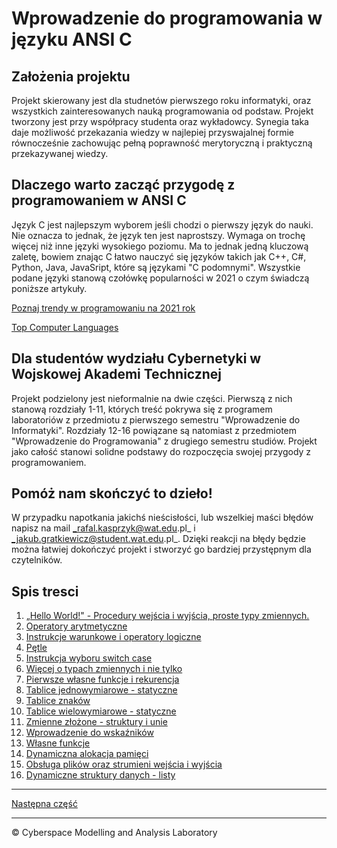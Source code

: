 # Wprowadzenie do programowania w języku ANSI C

## Założenia projektu

Projekt skierowany jest dla studnetów pierwszego roku informatyki, oraz wszystkich zainteresowanych nauką programowania od podstaw. Projekt tworzony jest przy współpracy studenta oraz wykładowcy. Synegia taka daje możliwość przekazania wiedzy w najlepiej przyswajalnej formie równocześnie zachowując pełną poprawność merytoryczną i praktyczną przekazywanej wiedzy.

## Dlaczego warto zacząć przygodę z programowaniem w ANSI C

Język C jest najlepszym wyborem jeśli chodzi o pierwszy język do nauki. Nie oznacza to jednak, że język ten jest naprostszy. Wymaga on trochę więcej niż inne języki wysokiego poziomu. Ma to jednak jedną kluczową zaletę, bowiem znając C łatwo nauczyć się języków takich jak C++, C#, Python, Java, JavaSript, które są językami "C podomnymi". Wszystkie podane języki stanową czołówkę popularności w 2021 o czym świadczą poniższe artykuły. 

[Poznaj trendy w programowaniu na 2021 rok](https://bulldogjob.pl/news/1479-poznaj-trendy-w-programowaniu-na-2021-rok)

[Top Computer Languages](https://statisticstimes.com/tech/top-computer-languages.php)

## Dla studentów wydziału Cybernetyki w Wojskowej Akademi Technicznej

Projekt podzielony jest nieformalnie na dwie części. Pierwszą z nich stanową rozdziały 1-11, których treść pokrywa się z programem laboratoriów z przedmiotu z pierwszego semestru "Wprowadzenie do Informatyki". Rozdziały 12-16 powiązane są natomiast z przedmiotem "Wprowadzenie do Programowania" z drugiego semestru studiów. Projekt jako całość stanowi solidne podstawy do rozpoczęcia swojej przygody z programowaniem. 

## Pomóż nam skończyć to dzieło!

W przypadku napotkania jakichś nieścisłości, lub wszelkiej maści błędów napisz na mail _rafal.kasprzyk@wat.edu.pl_ i _jakub.gratkiewicz@student.wat.edu.pl_. Dzięki reakcji na błędy będzie można łatwiej dokończyć projekt i stworzyć go bardziej przystępnym dla czytelników. 

## Spis tresci
1. [„Hello World!" - Procedury wejścia i wyjścia, proste typy zmiennych.](https://github.com/CyberMALab/Hello-World-czyli-procerudy-wej-cia-i-wyj-cia-proste-typy-zmiennych.git)
1. [Operatory arytmetyczne](https://github.com/CyberMALab/Operatory-arytmetyczne.git)
1. [Instrukcje warunkowe i operatory logiczne](https://github.com/CyberMALab/Comming-Soon.git)
1. [Pętle](https://github.com/CyberMALab/Comming-Soon.git)
1. [Instrukcja wyboru switch case](https://github.com/CyberMALab/Comming-Soon.git)
1. [Więcej o typach zmiennych i nie tylko](https://github.com/CyberMALab/Comming-Soon.git)
1. [Pierwsze własne funkcje i rekurencja](https://github.com/CyberMALab/Comming-Soon.git)
1. [Tablice jednowymiarowe - statyczne](https://github.com/CyberMALab/Comming-Soon.git)
1. [Tablice znaków](https://github.com/CyberMALab/Comming-Soon.git)
1. [Tablice wielowymiarowe - statyczne](https://github.com/CyberMALab/Comming-Soon.git)
1. [Zmienne złożone - struktury i unie](https://github.com/CyberMALab/Comming-Soon.git)
1. [Wprowadzenie do wskaźników](https://github.com/CyberMALab/Comming-Soon.git)
1. [Własne funkcje](https://github.com/CyberMALab/Comming-Soon.git)
1. [Dynamiczna alokacja pamięci](https://github.com/CyberMALab/Comming-Soon.git)
1. [Obsługa plików oraz strumieni wejścia i wyjścia](https://github.com/CyberMALab/Comming-Soon.git)
1. [Dynamiczne struktury danych - listy](https://github.com/CyberMALab/Comming-Soon.git)

***
[Następna część](https://github.com/CyberMALab/Hello-World-czyli-procerudy-wej-cia-i-wyj-cia-proste-typy-zmiennych.git)
***
&copy; Cyberspace Modelling and Analysis Laboratory




